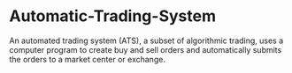 # Automatic-Trading-System

An automated trading system (ATS), a subset of algorithmic trading, uses a computer program to create buy and sell orders and automatically submits the orders to a market center or exchange.
